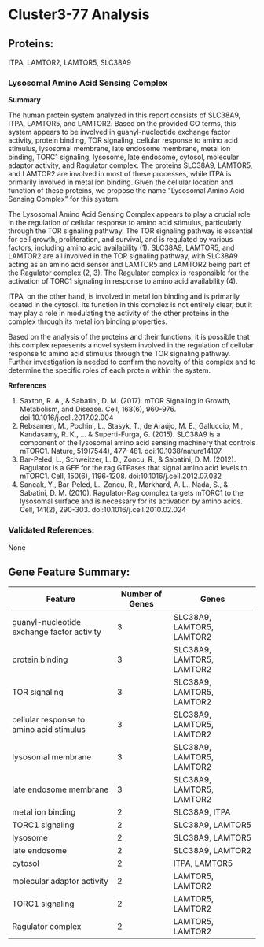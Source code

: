 # Cluster3-77 Analysis

## Proteins: 

ITPA, LAMTOR2, LAMTOR5, SLC38A9

### Lysosomal Amino Acid Sensing Complex

**Summary**

The human protein system analyzed in this report consists of SLC38A9, ITPA, LAMTOR5, and LAMTOR2. Based on the provided GO terms, this system appears to be involved in guanyl-nucleotide exchange factor activity, protein binding, TOR signaling, cellular response to amino acid stimulus, lysosomal membrane, late endosome membrane, metal ion binding, TORC1 signaling, lysosome, late endosome, cytosol, molecular adaptor activity, and Ragulator complex. The proteins SLC38A9, LAMTOR5, and LAMTOR2 are involved in most of these processes, while ITPA is primarily involved in metal ion binding. Given the cellular location and function of these proteins, we propose the name "Lysosomal Amino Acid Sensing Complex" for this system.

The Lysosomal Amino Acid Sensing Complex appears to play a crucial role in the regulation of cellular response to amino acid stimulus, particularly through the TOR signaling pathway. The TOR signaling pathway is essential for cell growth, proliferation, and survival, and is regulated by various factors, including amino acid availability (1). SLC38A9, LAMTOR5, and LAMTOR2 are all involved in the TOR signaling pathway, with SLC38A9 acting as an amino acid sensor and LAMTOR5 and LAMTOR2 being part of the Ragulator complex (2, 3). The Ragulator complex is responsible for the activation of TORC1 signaling in response to amino acid availability (4).

ITPA, on the other hand, is involved in metal ion binding and is primarily located in the cytosol. Its function in this complex is not entirely clear, but it may play a role in modulating the activity of the other proteins in the complex through its metal ion binding properties.

Based on the analysis of the proteins and their functions, it is possible that this complex represents a novel system involved in the regulation of cellular response to amino acid stimulus through the TOR signaling pathway. Further investigation is needed to confirm the novelty of this complex and to determine the specific roles of each protein within the system.

**References**

1. Saxton, R. A., & Sabatini, D. M. (2017). mTOR Signaling in Growth, Metabolism, and Disease. Cell, 168(6), 960-976. doi:10.1016/j.cell.2017.02.004
2. Rebsamen, M., Pochini, L., Stasyk, T., de Araújo, M. E., Galluccio, M., Kandasamy, R. K., ... & Superti-Furga, G. (2015). SLC38A9 is a component of the lysosomal amino acid sensing machinery that controls mTORC1. Nature, 519(7544), 477-481. doi:10.1038/nature14107
3. Bar-Peled, L., Schweitzer, L. D., Zoncu, R., & Sabatini, D. M. (2012). Ragulator is a GEF for the rag GTPases that signal amino acid levels to mTORC1. Cell, 150(6), 1196-1208. doi:10.1016/j.cell.2012.07.032
4. Sancak, Y., Bar-Peled, L., Zoncu, R., Markhard, A. L., Nada, S., & Sabatini, D. M. (2010). Ragulator-Rag complex targets mTORC1 to the lysosomal surface and is necessary for its activation by amino acids. Cell, 141(2), 290-303. doi:10.1016/j.cell.2010.02.024

### Validated References: 

None





## Gene Feature Summary: 

| Feature | Number of Genes | Genes |
| --- | --- | --- |
| guanyl-nucleotide exchange factor activity | 3 | SLC38A9, LAMTOR5, LAMTOR2 |
| protein binding | 3 | SLC38A9, LAMTOR5, LAMTOR2 |
|  TOR signaling | 3 | SLC38A9, LAMTOR5, LAMTOR2 |
| cellular response to amino acid stimulus | 3 | SLC38A9, LAMTOR5, LAMTOR2 |
| lysosomal membrane | 3 | SLC38A9, LAMTOR5, LAMTOR2 |
| late endosome membrane | 3 | SLC38A9, LAMTOR5, LAMTOR2 |
| metal ion binding | 2 | SLC38A9, ITPA |
|  TORC1 signaling | 2 | SLC38A9, LAMTOR5 |
| lysosome | 2 | SLC38A9, LAMTOR5 |
| late endosome | 2 | SLC38A9, LAMTOR2 |
| cytosol | 2 | ITPA, LAMTOR5 |
| molecular adaptor activity | 2 | LAMTOR5, LAMTOR2 |
| TORC1 signaling | 2 | LAMTOR5, LAMTOR2 |
| Ragulator complex | 2 | LAMTOR5, LAMTOR2 |

